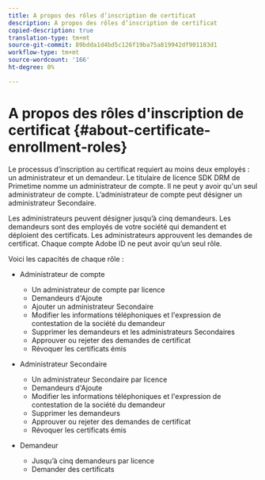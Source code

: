```yaml
---
title: A propos des rôles d’inscription de certificat
description: A propos des rôles d’inscription de certificat
copied-description: true
translation-type: tm+mt
source-git-commit: 89bdda1d4bd5c126f19ba75a819942df901183d1
workflow-type: tm+mt
source-wordcount: '166'
ht-degree: 0%

---
```



# A propos des rôles d&#39;inscription de certificat {#about-certificate-enrollment-roles}

Le processus d’inscription au certificat requiert au moins deux employés : un administrateur et un demandeur. Le titulaire de licence SDK DRM de Primetime nomme un administrateur de compte. Il ne peut y avoir qu&#39;un seul administrateur de compte. L’administrateur de compte peut désigner un administrateur Secondaire.

Les administrateurs peuvent désigner jusqu’à cinq demandeurs. Les demandeurs sont des employés de votre société qui demandent et déploient des certificats. Les administrateurs approuvent les demandes de certificat. Chaque compte Adobe ID ne peut avoir qu’un seul rôle.

Voici les capacités de chaque rôle :

* Administrateur de compte

   * Un administrateur de compte par licence
   * Demandeurs d&#39;Ajoute
   * Ajouter un administrateur Secondaire
   * Modifier les informations téléphoniques et l&#39;expression de contestation de la société du demandeur
   * Supprimer les demandeurs et les administrateurs Secondaires
   * Approuver ou rejeter des demandes de certificat
   * Révoquer les certificats émis

* Administrateur Secondaire

   * Un administrateur Secondaire par licence
   * Demandeurs d&#39;Ajoute
   * Modifier les informations téléphoniques et l&#39;expression de contestation de la société du demandeur
   * Supprimer les demandeurs
   * Approuver ou rejeter des demandes de certificat
   * Révoquer les certificats émis

* Demandeur

   * Jusqu’à cinq demandeurs par licence
   * Demander des certificats

